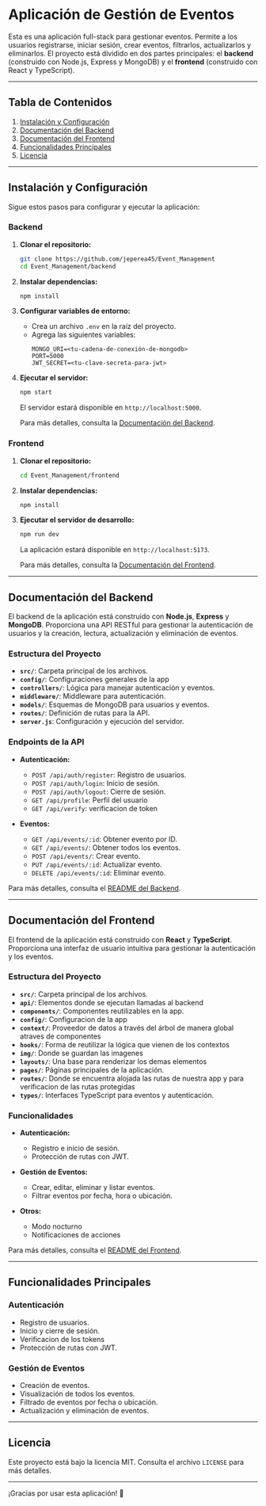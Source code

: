 # Aplicación de Gestión de Eventos

Esta es una aplicación full-stack para gestionar eventos. Permite a los usuarios registrarse, iniciar sesión, crear eventos, filtrarlos, actualizarlos y eliminarlos. El proyecto está dividido en dos partes principales: el **backend** (construido con Node.js, Express y MongoDB) y el **frontend** (construido con React y TypeScript).

---

## **Tabla de Contenidos**

1. [Instalación y Configuración](#instalación-y-configuración)
2. [Documentación del Backend](#documentación-del-backend)
3. [Documentación del Frontend](#documentación-del-frontend)
4. [Funcionalidades Principales](#funcionalidades-principales)
5. [Licencia](#licencia)

---

## **Instalación y Configuración**

Sigue estos pasos para configurar y ejecutar la aplicación:

### **Backend**

1. **Clonar el repositorio:**

   ```bash
   git clone https://github.com/jeperea45/Event_Management
   cd Event_Management/backend
   ```

2. **Instalar dependencias:**

   ```bash
   npm install
   ```

3. **Configurar variables de entorno:**

   - Crea un archivo `.env` en la raíz del proyecto.
   - Agrega las siguientes variables:
     ```env
     MONGO_URI=<tu-cadena-de-conexión-de-mongodb>
     PORT=5000
     JWT_SECRET=<tu-clave-secreta-para-jwt>
     ```

4. **Ejecutar el servidor:**

   ```bash
   npm start
   ```

   El servidor estará disponible en `http://localhost:5000`.

   Para más detalles, consulta la [Documentación del Backend](./backend/README.md).

### **Frontend**

1. **Clonar el repositorio:**

   ```bash
   cd Event_Management/frontend
   ```

2. **Instalar dependencias:**

   ```bash
   npm install
   ```

3. **Ejecutar el servidor de desarrollo:**

   ```bash
   npm run dev
   ```

   La aplicación estará disponible en `http://localhost:5173`.

   Para más detalles, consulta la [Documentación del Frontend](./frontend/README.md).

---

## **Documentación del Backend**

El backend de la aplicación está construido con **Node.js**, **Express** y **MongoDB**. Proporciona una API RESTful para gestionar la autenticación de usuarios y la creación, lectura, actualización y eliminación de eventos.

### **Estructura del Proyecto**

- **`src/`**: Carpeta principal de los archivos.
- **`config/`**: Configuraciones generales de la app
- **`controllers/`**: Lógica para manejar autenticación y eventos.
- **`middleware/`**: Middleware para autenticación.
- **`models/`**: Esquemas de MongoDB para usuarios y eventos.
- **`routes/`**: Definición de rutas para la API.
- **`server.js`**: Configuración y ejecución del servidor.

### **Endpoints de la API**

- **Autenticación:**

  - `POST /api/auth/register`: Registro de usuarios.
  - `POST /api/auth/login`: Inicio de sesión.
  - `POST /api/auth/logout`: Cierre de sesión.
  - `GET /api/profile`: Perfil del usuario
  - `GET /api/verify`: verificacion de token

- **Eventos:**
  - `GET /api/events/:id`: Obtener evento por ID.
  - `GET /api/events/`: Obtener todos los eventos.
  - `POST /api/events/`: Crear evento.
  - `PUT /api/events/:id`: Actualizar evento.
  - `DELETE /api/events/:id`: Eliminar evento.

Para más detalles, consulta el [README del Backend](./backend/README.md).

---

## **Documentación del Frontend**

El frontend de la aplicación está construido con **React** y **TypeScript**. Proporciona una interfaz de usuario intuitiva para gestionar la autenticación y los eventos.

### **Estructura del Proyecto**

- **`src/`**: Carpeta principal de los archivos.
- **`api/`**: Elementos donde se ejecutan llamadas al backend
- **`components/`**: Componentes reutilizables en la app.
- **`config/`**: Configuracion de la app
- **`context/`**: Proveedor de datos a través del árbol de manera global atraves de componentes
- **`hooks/`**: Forma de reutilizar la lógica que vienen de los contextos
- **`img/`**: Donde se guardan las imagenes
- **`layouts/`**: Una base para renderizar los demas elementos
- **`pages/`**: Páginas principales de la aplicación.
- **`routes/`**: Donde se encuentra alojada las rutas de nuestra app y para verificacion de las rutas protegidas
- **`types/`**: Interfaces TypeScript para eventos y autenticación.

### **Funcionalidades**

- **Autenticación:**

  - Registro e inicio de sesión.
  - Protección de rutas con JWT.

- **Gestión de Eventos:**

  - Crear, editar, eliminar y listar eventos.
  - Filtrar eventos por fecha, hora o ubicación.

- **Otros:**
  - Modo nocturno
  - Notificaciones de acciones

Para más detalles, consulta el [README del Frontend](./frontend/README.md).

---

## **Funcionalidades Principales**

### **Autenticación**

- Registro de usuarios.
- Inicio y cierre de sesión.
- Verificacion de los tokens
- Protección de rutas con JWT.

### **Gestión de Eventos**

- Creación de eventos.
- Visualización de todos los eventos.
- Filtrado de eventos por fecha o ubicación.
- Actualización y eliminación de eventos.

---

## **Licencia**

Este proyecto está bajo la licencia MIT. Consulta el archivo `LICENSE` para más detalles.

---

¡Gracias por usar esta aplicación! 🚀

